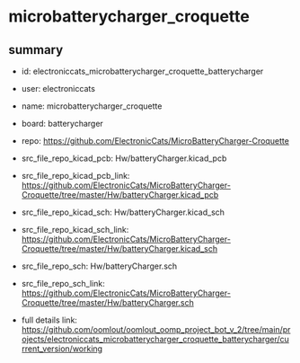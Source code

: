 # microbatterycharger_croquette
 
## summary 
* id: electroniccats_microbatterycharger_croquette_batterycharger
* user: electroniccats
* name: microbatterycharger_croquette
* board: batterycharger
* repo: https://github.com/ElectronicCats/MicroBatteryCharger-Croquette
* src_file_repo_kicad_pcb: Hw/batteryCharger.kicad_pcb
* src_file_repo_kicad_pcb_link: https://github.com/ElectronicCats/MicroBatteryCharger-Croquette/tree/master/Hw/batteryCharger.kicad_pcb
* src_file_repo_kicad_sch: Hw/batteryCharger.kicad_sch
* src_file_repo_kicad_sch_link: https://github.com/ElectronicCats/MicroBatteryCharger-Croquette/tree/master/Hw/batteryCharger.kicad_sch

* src_file_repo_sch: Hw/batteryCharger.sch
* src_file_repo_sch_link: https://github.com/ElectronicCats/MicroBatteryCharger-Croquette/tree/master/Hw/batteryCharger.sch
* full details link: https://github.com/oomlout/oomlout_oomp_project_bot_v_2/tree/main/projects/electroniccats_microbatterycharger_croquette_batterycharger/current_version/working  







